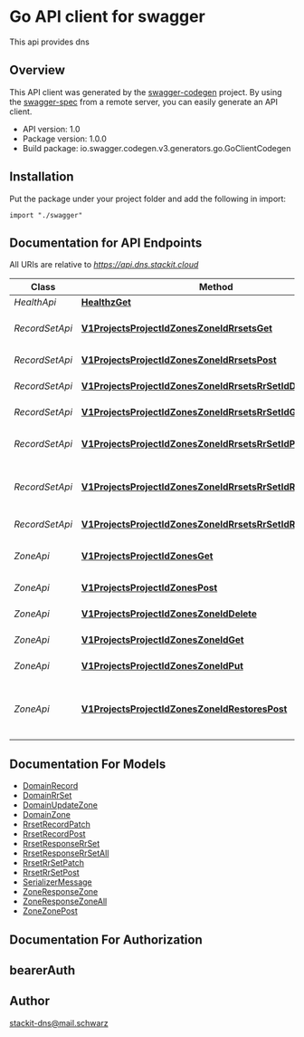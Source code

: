 # Go API client for swagger

This api provides dns

## Overview
This API client was generated by the [swagger-codegen](https://github.com/swagger-api/swagger-codegen) project.  By using the [swagger-spec](https://github.com/swagger-api/swagger-spec) from a remote server, you can easily generate an API client.

- API version: 1.0
- Package version: 1.0.0
- Build package: io.swagger.codegen.v3.generators.go.GoClientCodegen

## Installation
Put the package under your project folder and add the following in import:
```golang
import "./swagger"
```

## Documentation for API Endpoints

All URIs are relative to *https://api.dns.stackit.cloud*

Class | Method | HTTP request | Description
------------ | ------------- | ------------- | -------------
*HealthApi* | [**HealthzGet**](docs/HealthApi.md#healthzget) | **Get** /healthz | Health route
*RecordSetApi* | [**V1ProjectsProjectIdZonesZoneIdRrsetsGet**](docs/RecordSetApi.md#v1projectsprojectidzoneszoneidrrsetsget) | **Get** /v1/projects/{projectId}/zones/{zoneId}/rrsets | All get selected RRSets
*RecordSetApi* | [**V1ProjectsProjectIdZonesZoneIdRrsetsPost**](docs/RecordSetApi.md#v1projectsprojectidzoneszoneidrrsetspost) | **Post** /v1/projects/{projectId}/zones/{zoneId}/rrsets | Post record set
*RecordSetApi* | [**V1ProjectsProjectIdZonesZoneIdRrsetsRrSetIdDelete**](docs/RecordSetApi.md#v1projectsprojectidzoneszoneidrrsetsrrsetiddelete) | **Delete** /v1/projects/{projectId}/zones/{zoneId}/rrsets/{rrSetId} | Delete a record set
*RecordSetApi* | [**V1ProjectsProjectIdZonesZoneIdRrsetsRrSetIdGet**](docs/RecordSetApi.md#v1projectsprojectidzoneszoneidrrsetsrrsetidget) | **Get** /v1/projects/{projectId}/zones/{zoneId}/rrsets/{rrSetId} | Get a single rrset
*RecordSetApi* | [**V1ProjectsProjectIdZonesZoneIdRrsetsRrSetIdPatch**](docs/RecordSetApi.md#v1projectsprojectidzoneszoneidrrsetsrrsetidpatch) | **Patch** /v1/projects/{projectId}/zones/{zoneId}/rrsets/{rrSetId} | Patch updates a record set
*RecordSetApi* | [**V1ProjectsProjectIdZonesZoneIdRrsetsRrSetIdRecordsPatch**](docs/RecordSetApi.md#v1projectsprojectidzoneszoneidrrsetsrrsetidrecordspatch) | **Patch** /v1/projects/{projectId}/zones/{zoneId}/rrsets/{rrSetId}/records | PatchRecords updates a record in a rrset
*RecordSetApi* | [**V1ProjectsProjectIdZonesZoneIdRrsetsRrSetIdRestoresPost**](docs/RecordSetApi.md#v1projectsprojectidzoneszoneidrrsetsrrsetidrestorespost) | **Post** /v1/projects/{projectId}/zones/{zoneId}/rrsets/{rrSetId}/restores | Restore record set
*ZoneApi* | [**V1ProjectsProjectIdZonesGet**](docs/ZoneApi.md#v1projectsprojectidzonesget) | **Get** /v1/projects/{projectId}/zones | All get selected zones
*ZoneApi* | [**V1ProjectsProjectIdZonesPost**](docs/ZoneApi.md#v1projectsprojectidzonespost) | **Post** /v1/projects/{projectId}/zones | Post create a new zone
*ZoneApi* | [**V1ProjectsProjectIdZonesZoneIdDelete**](docs/ZoneApi.md#v1projectsprojectidzoneszoneiddelete) | **Delete** /v1/projects/{projectId}/zones/{zoneId} | Delete delete a zone
*ZoneApi* | [**V1ProjectsProjectIdZonesZoneIdGet**](docs/ZoneApi.md#v1projectsprojectidzoneszoneidget) | **Get** /v1/projects/{projectId}/zones/{zoneId} | Get a single zone
*ZoneApi* | [**V1ProjectsProjectIdZonesZoneIdPut**](docs/ZoneApi.md#v1projectsprojectidzoneszoneidput) | **Put** /v1/projects/{projectId}/zones/{zoneId} | Put update an existing zone
*ZoneApi* | [**V1ProjectsProjectIdZonesZoneIdRestoresPost**](docs/ZoneApi.md#v1projectsprojectidzoneszoneidrestorespost) | **Post** /v1/projects/{projectId}/zones/{zoneId}/restores | Restore  an inactive zone but will not restore the record sets

## Documentation For Models

 - [DomainRecord](docs/DomainRecord.md)
 - [DomainRrSet](docs/DomainRrSet.md)
 - [DomainUpdateZone](docs/DomainUpdateZone.md)
 - [DomainZone](docs/DomainZone.md)
 - [RrsetRecordPatch](docs/RrsetRecordPatch.md)
 - [RrsetRecordPost](docs/RrsetRecordPost.md)
 - [RrsetResponseRrSet](docs/RrsetResponseRrSet.md)
 - [RrsetResponseRrSetAll](docs/RrsetResponseRrSetAll.md)
 - [RrsetRrSetPatch](docs/RrsetRrSetPatch.md)
 - [RrsetRrSetPost](docs/RrsetRrSetPost.md)
 - [SerializerMessage](docs/SerializerMessage.md)
 - [ZoneResponseZone](docs/ZoneResponseZone.md)
 - [ZoneResponseZoneAll](docs/ZoneResponseZoneAll.md)
 - [ZoneZonePost](docs/ZoneZonePost.md)

## Documentation For Authorization

## bearerAuth

## Author

stackit-dns@mail.schwarz
